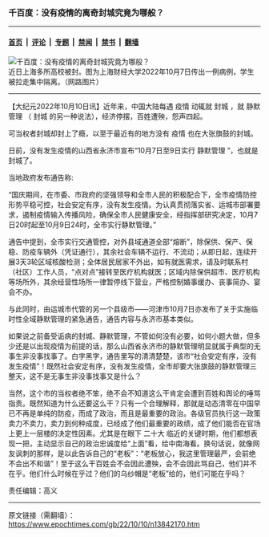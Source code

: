 ### 千百度：没有疫情的离奇封城究竟为哪般？

---

#### [首页](../../../..?n13842170) &nbsp;|&nbsp; [评论](../../../../../epoch-comment?n13842170) &nbsp;|&nbsp; [专题](../../../../../epoch-special?n13842170) &nbsp;|&nbsp; [禁闻](../../../../../epoch-news?n13842170) &nbsp;|&nbsp; [禁书](../../../../../books?n13842170) &nbsp;|&nbsp; [翻墙](https://github.com/gfw-breaker/nogfw/blob/master/README.md?n13842170)


<div><img alt="千百度：没有疫情的离奇封城究竟为哪般？" class="attachment-djy_600_400 size-djy_600_400 wp-post-image" src="https://i.epochtimes.com/assets/uploads/2022/10/id13842190-1009-5-.jpeg"/>
<div class="caption">
 近日上海多所高校被封。图为上海财经大学2022年10月7日传出一例病例，学生被拉走集中隔离。（网路图片）
</div></div><hr/><div class="post_content" id="artbody" itemprop="articleBody">
 <!-- article content begin -->
 <p>
  【大纪元2022年10月10日讯】近年来，中国大陆每遇
  <ok href="https://www.epochtimes.com/gb/tag/%E7%96%AB%E6%83%85.html">
   疫情
  </ok>
  动辄就
  <ok href="https://www.epochtimes.com/gb/tag/%E5%B0%81%E5%9F%8E.html">
   封城
  </ok>
  ，就
  <ok href="https://www.epochtimes.com/gb/tag/%E9%9D%99%E9%BB%98%E7%AE%A1%E7%90%86.html">
   静默管理
  </ok>
  （
  <ok href="https://www.epochtimes.com/gb/tag/%E5%B0%81%E5%9F%8E.html">
   封城
  </ok>
  的另一种说法），经济停摆，百姓遭殃，怨声四起。
 </p>
 <p>
  可当权者封城却封上了瘾，以至于最近有的地方没有
  <ok href="https://www.epochtimes.com/gb/tag/%E7%96%AB%E6%83%85.html">
   疫情
  </ok>
  也在大张旗鼓的封城。
 </p>
 <p>
  日前，没有发生疫情的山西省永济市宣布“10月7日至9日实行
  <ok href="https://www.epochtimes.com/gb/tag/%E9%9D%99%E9%BB%98%E7%AE%A1%E7%90%86.html">
   静默管理
  </ok>
  ”，也就是封城了。
 </p>
 <p>
  当地政府发布通告称:
 </p>
 <p>
  “国庆期间，在市委、市政府的坚强领导和全市人民的积极配合下，全市疫情防控形势平稳可控，社会安定有序，没有发生疫情。为认真贯彻落实省、运城市部署要求，遏制疫情输入传播风险，确保全市人民健康安全，经指挥部研究决定，10月7日20时起至10月9日24时，全市实行静默管理。”
 </p>
 <p>
  通告中提到，全市实行交通管控，对外县域通道全部“熔断”，除保供、保产、保稳、防疫车辆外（凭证通行），其余社会车辆不运行、不流动；从即日起，连续开展3天3轮区域核酸检测；全体居民居家不外出，如有就医需求，请及时联系村（社区）工作人员，“点对点”接转至医疗机构就医；区域内除保供超市、医疗机构等场所外，其余经营性场所一律暂停线下营业，严格控制婚事缓办、丧事简办、宴会不办。
 </p>
 <p>
  与此同时，由运城市代管的另一个县级市——河津市10月7日亦发布了关于实施临时性全域静默管理的紧急通告，通告内容与永济市基本类似。
 </p>
 <p>
  如果说之前备受诟病的封城、静默管理，不管如何没有必要，如何小题大做，但多少还是以出现疫情为前提的话，那么山西省永济市的静默管理明显就属于典型的无事生非没事找事了。白字黑字，通告里写的清清楚楚，该市“社会安定有序，没有发生疫情”！既然社会安定有序，没有发生疫情，全市却要大张旗鼓的静默管理三整天，这不是无事生非没事找事又是什么？
 </p>
 <p>
  当然，这个市的当权者绝不笨，绝不会不知道这么干肯定会遭到百姓和舆论的唾骂指责。既然知道为什么还要这么干？只有一个合理解释，那就是动态清零在中国早已不再是单纯的防疫，而成了政治，而且是最重要的政治。各级官员执行这一政策卖力不卖力，卖力到何种成度，已经成了他们最重要的政绩，成了他们能否在官场上更上一层楼的决定性因素。尤其是在眼下
  <ok href="https://www.epochtimes.com/gb/tag/%E4%BA%8C%E5%8D%81%E5%A4%A7.html">
   二十大
  </ok>
  临近的关键时期，他们都想表现一把，主动显示自己的政治忠诚度给“上面”看，给中南海看。换句话说，就像网友讽刺的那样，是以此告诉自己的“老板”：“老板放心，我这里管理最严，会前绝不会出不和谐”！至于这么干百姓会不会因此遭殃，会不会因此骂自己，他们并不在乎。他们什么时候在乎过？他们的乌纱帽是“老板”给的，他们可能在乎吗？
 </p>
 <p>
  责任编辑：高义
 </p>
 <!-- article content end -->
 <div id="below_article_ad">
 </div>
</div>


---

原文链接（需翻墙）：https://www.epochtimes.com/gb/22/10/10/n13842170.htm